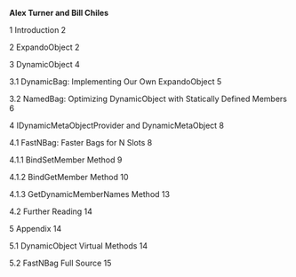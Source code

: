 **Alex Turner and Bill Chiles**

1 Introduction 2

2 ExpandoObject 2

3 DynamicObject 4

3.1 DynamicBag: Implementing Our Own ExpandoObject 5

3.2 NamedBag: Optimizing DynamicObject with Statically Defined Members 6

4 IDynamicMetaObjectProvider and DynamicMetaObject 8

4.1 FastNBag: Faster Bags for N Slots 8

4.1.1 BindSetMember Method 9

4.1.2 BindGetMember Method 10

4.1.3 GetDynamicMemberNames Method 13

4.2 Further Reading 14

5 Appendix 14

5.1 DynamicObject Virtual Methods 14

5.2 FastNBag Full Source 15
